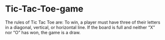 # Tic-Tac-Toe-game
 The rules of Tic Tac Toe are: To win, a player must have three of their letters in a diagonal, vertical, or horizontal line. If the board is full and neither “X” nor “O” has won, the game is a draw.
